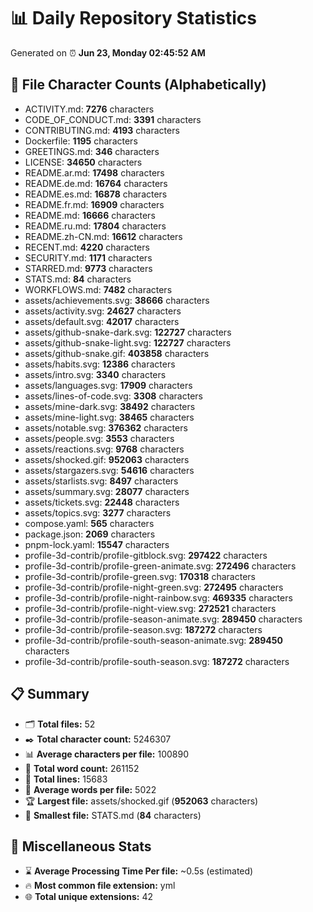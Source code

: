 # 📊 Daily Repository Statistics
Generated on ⏰ **Jun 23, Monday 02:45:52 AM**

## 📂 File Character Counts (Alphabetically)
- ACTIVITY.md: **7276** characters
- CODE_OF_CONDUCT.md: **3391** characters
- CONTRIBUTING.md: **4193** characters
- Dockerfile: **1195** characters
- GREETINGS.md: **346** characters
- LICENSE: **34650** characters
- README.ar.md: **17498** characters
- README.de.md: **16764** characters
- README.es.md: **16878** characters
- README.fr.md: **16909** characters
- README.md: **16666** characters
- README.ru.md: **17804** characters
- README.zh-CN.md: **16612** characters
- RECENT.md: **4220** characters
- SECURITY.md: **1171** characters
- STARRED.md: **9773** characters
- STATS.md: **84** characters
- WORKFLOWS.md: **7482** characters
- assets/achievements.svg: **38666** characters
- assets/activity.svg: **24627** characters
- assets/default.svg: **42017** characters
- assets/github-snake-dark.svg: **122727** characters
- assets/github-snake-light.svg: **122727** characters
- assets/github-snake.gif: **403858** characters
- assets/habits.svg: **12386** characters
- assets/intro.svg: **3340** characters
- assets/languages.svg: **17909** characters
- assets/lines-of-code.svg: **3308** characters
- assets/mine-dark.svg: **38492** characters
- assets/mine-light.svg: **38465** characters
- assets/notable.svg: **376362** characters
- assets/people.svg: **3553** characters
- assets/reactions.svg: **9768** characters
- assets/shocked.gif: **952063** characters
- assets/stargazers.svg: **54616** characters
- assets/starlists.svg: **8497** characters
- assets/summary.svg: **28077** characters
- assets/tickets.svg: **22448** characters
- assets/topics.svg: **3277** characters
- compose.yaml: **565** characters
- package.json: **2069** characters
- pnpm-lock.yaml: **15547** characters
- profile-3d-contrib/profile-gitblock.svg: **297422** characters
- profile-3d-contrib/profile-green-animate.svg: **272496** characters
- profile-3d-contrib/profile-green.svg: **170318** characters
- profile-3d-contrib/profile-night-green.svg: **272495** characters
- profile-3d-contrib/profile-night-rainbow.svg: **469335** characters
- profile-3d-contrib/profile-night-view.svg: **272521** characters
- profile-3d-contrib/profile-season-animate.svg: **289450** characters
- profile-3d-contrib/profile-season.svg: **187272** characters
- profile-3d-contrib/profile-south-season-animate.svg: **289450** characters
- profile-3d-contrib/profile-south-season.svg: **187272** characters

## 📋 Summary
- 🗂️ **Total files:** 52
- ✒️ **Total character count:** 5246307
- 📊 **Average characters per file:** 100890
- 📝 **Total word count:** 261152
- 🧾 **Total lines:** 15683
- 📐 **Average words per file:** 5022
- 🏆 **Largest file:** assets/shocked.gif (**952063** characters)
- 🥉 **Smallest file:** STATS.md (**84** characters)

## 🌟 Miscellaneous Stats
- ⌛ **Average Processing Time Per file:** ~0.5s (estimated)
- 🔥 **Most common file extension:** yml
- 🌐 **Total unique extensions:** 42
